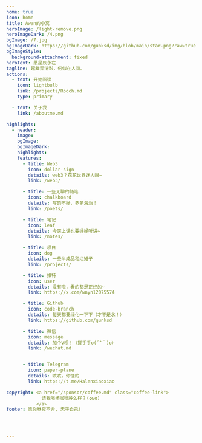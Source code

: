 ```yaml
---
home: true
icon: home
title: Awan的小窝
heroImage: /light-remove.png
heroImageDark: /4.png
bgImage: /7.jpg
bgImageDark: https://github.com/gunksd/img/blob/main/star.png?raw=true
bgImageStyle:
  background-attachment: fixed
heroText: 愿星辰永在
tagline: 起舞弄清影，何似在人间。
actions:
  - text: 开始阅读
    icon: lightbulb
    link: /projects/Rooch.md
    type: primary

  - text: 关于我
    link: /aboutme.md

highlights:
  - header: 
    image:
    bgImage: 
    bgImageDark: 
    highlights: 
    features:
      - title: Web3
        icon: dollar-sign
        details: web3？花花世界迷人眼~
        link: /web3/

      - title: 一些无聊的随笔
        icon: chalkboard
        details: 写的不好，多多海涵！
        link: /poets/

      - title: 笔记
        icon: leaf
        details: 今天上课也要好好听讲~
        link: /notes/

      - title: 项目
        icon: dog
        details: 一些半成品和烂摊子
        link: /projects/

      - title: 推特
        icon: user
        details: 没有啦，看的都是正经的~
        link: https://x.com/wnyn12075574

      - title: Github
        icon: code-branch
        details: 每天都要绿化一下下（才不是水！）
        link: https://github.com/gunksd

      - title: 微信
        icon: message
        details: 加个V呗！（搓手手o(´^｀)o）
        link: /wechat.md


      - title: Telegram
        icon: paper-plane
        details: 咳咳，你懂的
        link: https://t.me/Halenxiaoxiao

copyright: <a href="/sponsor/coffee.md" class="coffee-link">
             请我喝杯咖啡肿么样？(✪ω✪)
           </a>
footer: 愿你昼夜不舍, 忠于自己!




---
```

